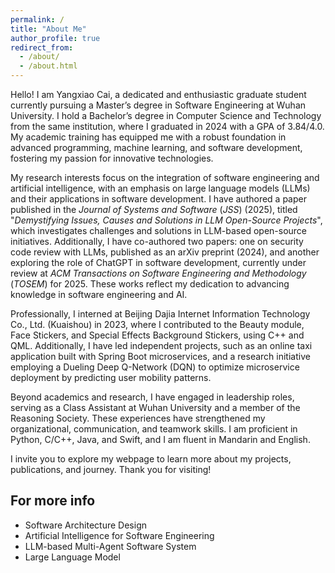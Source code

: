 ```yaml
---
permalink: /
title: "About Me"
author_profile: true
redirect_from: 
  - /about/
  - /about.html
---
```


Hello! I am Yangxiao Cai, a dedicated and enthusiastic graduate student currently pursuing a Master’s degree in Software Engineering at Wuhan University. I hold a Bachelor’s degree in Computer Science and Technology from the same institution, where I graduated in 2024 with a GPA of 3.84/4.0. My academic training has equipped me with a robust foundation in advanced programming, machine learning, and software development, fostering my passion for innovative technologies.

My research interests focus on the integration of software engineering and artificial intelligence, with an emphasis on large language models (LLMs) and their applications in software development. I have authored a paper published in the _Journal of Systems and Software_ (_JSS_) (2025), titled "_Demystifying Issues, Causes and Solutions in LLM Open-Source Projects_", which investigates challenges and solutions in LLM-based open-source initiatives. Additionally, I have co-authored two papers: one on security code review with LLMs, published as an arXiv preprint (2024), and another exploring the role of ChatGPT in software development, currently under review at _ACM Transactions on Software Engineering and Methodology_ (_TOSEM_) for 2025. These works reflect my dedication to advancing knowledge in software engineering and AI.

Professionally, I interned at Beijing Dajia Internet Information Technology Co., Ltd. (Kuaishou) in 2023, where I contributed to the Beauty module, Face Stickers, and Special Effects Background Stickers, using C++ and QML. Additionally, I have led independent projects, such as an online taxi application built with Spring Boot microservices, and a research initiative employing a Dueling Deep Q-Network (DQN) to optimize microservice deployment by predicting user mobility patterns.

Beyond academics and research, I have engaged in leadership roles, serving as a Class Assistant at Wuhan University and a member of the Reasoning Society. These experiences have strengthened my organizational, communication, and teamwork skills. I am proficient in Python, C/C++, Java, and Swift, and I am fluent in Mandarin and English.

I invite you to explore my webpage to learn more about my projects, publications, and journey. Thank you for visiting!



For more info
------
* Software Architecture Design
* Artificial Intelligence for Software Engineering
* LLM-based Multi-Agent Software System
* Large Language Model
